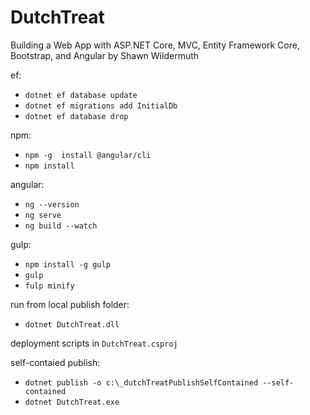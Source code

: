 # DutchTreat

Building a Web App with ASP.NET Core, MVC, Entity Framework Core, Bootstrap, and Angular
by Shawn Wildermuth

ef: 
* `dotnet ef database update`
* `dotnet ef migrations add InitialDb`
* `dotnet ef database drop`

npm:
* `npm -g  install @angular/cli`
* `npm install`

angular:
* `ng --version`
* `ng serve`
* `ng build --watch`

gulp:
* `npm install -g gulp`
* `gulp`
* `fulp minify`

run from local publish folder:
* `dotnet DutchTreat.dll`

deployment scripts in `DutchTreat.csproj`

self-contaied publish:
* `dotnet publish -o c:\_dutchTreatPublishSelfContained --self-contained`
* `dotnet DutchTreat.exe`
